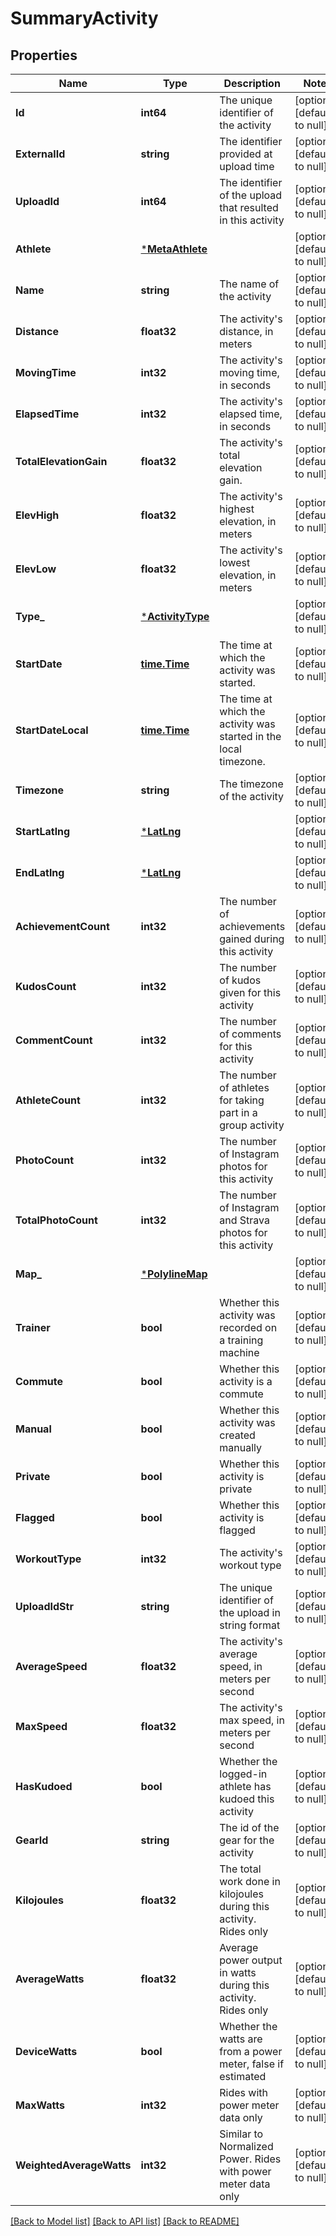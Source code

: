 # SummaryActivity

## Properties
Name | Type | Description | Notes
------------ | ------------- | ------------- | -------------
**Id** | **int64** | The unique identifier of the activity | [optional] [default to null]
**ExternalId** | **string** | The identifier provided at upload time | [optional] [default to null]
**UploadId** | **int64** | The identifier of the upload that resulted in this activity | [optional] [default to null]
**Athlete** | [***MetaAthlete**](MetaAthlete.md) |  | [optional] [default to null]
**Name** | **string** | The name of the activity | [optional] [default to null]
**Distance** | **float32** | The activity&#39;s distance, in meters | [optional] [default to null]
**MovingTime** | **int32** | The activity&#39;s moving time, in seconds | [optional] [default to null]
**ElapsedTime** | **int32** | The activity&#39;s elapsed time, in seconds | [optional] [default to null]
**TotalElevationGain** | **float32** | The activity&#39;s total elevation gain. | [optional] [default to null]
**ElevHigh** | **float32** | The activity&#39;s highest elevation, in meters | [optional] [default to null]
**ElevLow** | **float32** | The activity&#39;s lowest elevation, in meters | [optional] [default to null]
**Type_** | [***ActivityType**](ActivityType.md) |  | [optional] [default to null]
**StartDate** | [**time.Time**](time.Time.md) | The time at which the activity was started. | [optional] [default to null]
**StartDateLocal** | [**time.Time**](time.Time.md) | The time at which the activity was started in the local timezone. | [optional] [default to null]
**Timezone** | **string** | The timezone of the activity | [optional] [default to null]
**StartLatlng** | [***LatLng**](LatLng.md) |  | [optional] [default to null]
**EndLatlng** | [***LatLng**](LatLng.md) |  | [optional] [default to null]
**AchievementCount** | **int32** | The number of achievements gained during this activity | [optional] [default to null]
**KudosCount** | **int32** | The number of kudos given for this activity | [optional] [default to null]
**CommentCount** | **int32** | The number of comments for this activity | [optional] [default to null]
**AthleteCount** | **int32** | The number of athletes for taking part in a group activity | [optional] [default to null]
**PhotoCount** | **int32** | The number of Instagram photos for this activity | [optional] [default to null]
**TotalPhotoCount** | **int32** | The number of Instagram and Strava photos for this activity | [optional] [default to null]
**Map_** | [***PolylineMap**](PolylineMap.md) |  | [optional] [default to null]
**Trainer** | **bool** | Whether this activity was recorded on a training machine | [optional] [default to null]
**Commute** | **bool** | Whether this activity is a commute | [optional] [default to null]
**Manual** | **bool** | Whether this activity was created manually | [optional] [default to null]
**Private** | **bool** | Whether this activity is private | [optional] [default to null]
**Flagged** | **bool** | Whether this activity is flagged | [optional] [default to null]
**WorkoutType** | **int32** | The activity&#39;s workout type | [optional] [default to null]
**UploadIdStr** | **string** | The unique identifier of the upload in string format | [optional] [default to null]
**AverageSpeed** | **float32** | The activity&#39;s average speed, in meters per second | [optional] [default to null]
**MaxSpeed** | **float32** | The activity&#39;s max speed, in meters per second | [optional] [default to null]
**HasKudoed** | **bool** | Whether the logged-in athlete has kudoed this activity | [optional] [default to null]
**GearId** | **string** | The id of the gear for the activity | [optional] [default to null]
**Kilojoules** | **float32** | The total work done in kilojoules during this activity. Rides only | [optional] [default to null]
**AverageWatts** | **float32** | Average power output in watts during this activity. Rides only | [optional] [default to null]
**DeviceWatts** | **bool** | Whether the watts are from a power meter, false if estimated | [optional] [default to null]
**MaxWatts** | **int32** | Rides with power meter data only | [optional] [default to null]
**WeightedAverageWatts** | **int32** | Similar to Normalized Power. Rides with power meter data only | [optional] [default to null]

[[Back to Model list]](../README.md#documentation-for-models) [[Back to API list]](../README.md#documentation-for-api-endpoints) [[Back to README]](../README.md)


